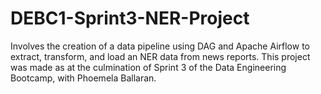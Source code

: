 # DEBC1-Sprint3-NER-Project
Involves the creation of a data pipeline using DAG and Apache Airflow to extract, transform, and load an NER data from news reports. This project was made as at the culmination of Sprint 3 of the Data Engineering Bootcamp, with Phoemela Ballaran.
